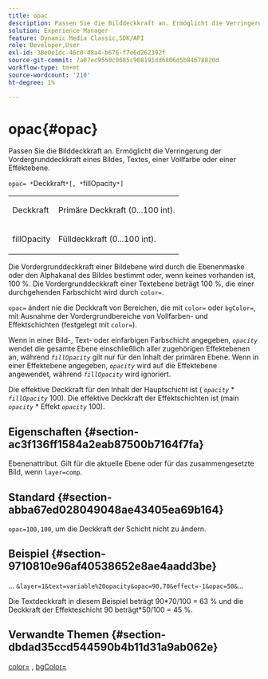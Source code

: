 ```yaml
---
title: opac
description: Passen Sie die Bilddeckkraft an. Ermöglicht die Verringerung der Vordergrunddeckkraft eines Bildes, Textes, einer Vollfarbe oder einer Effektebene.
solution: Experience Manager
feature: Dynamic Media Classic,SDK/API
role: Developer,User
exl-id: 38e0e1dc-46c0-48a4-b676-f7e6d262392f
source-git-commit: 7a07ec9550c0685c908191dd6806d5b84678820d
workflow-type: tm+mt
source-wordcount: '210'
ht-degree: 1%

---
```


# opac{#opac}

Passen Sie die Bilddeckkraft an. Ermöglicht die Verringerung der Vordergrunddeckkraft eines Bildes, Textes, einer Vollfarbe oder einer Effektebene.

`opac= *`Deckkraft`*[, *`fillOpacity`*]`

<table id="simpletable_DA4B5D86C496480886FADB284AD6047F"> 
 <tr class="strow"> 
  <td class="stentry"> <p><span class="varname"> Deckkraft</span> </p> </td> 
  <td class="stentry"> <p>Primäre Deckkraft (0...100 int). </p></td> 
 </tr> 
 <tr class="strow"> 
  <td class="stentry"> <p><span class="varname"> fillOpacity</span> </p></td> 
  <td class="stentry"> <p>Fülldeckkraft (0...100 int). </p></td> 
 </tr> 
</table>

Die Vordergrunddeckkraft einer Bildebene wird durch die Ebenenmaske oder den Alphakanal des Bildes bestimmt oder, wenn keines vorhanden ist, 100 %. Die Vordergrunddeckkraft einer Textebene beträgt 100 %, die einer durchgehenden Farbschicht wird durch `color=`.

`opac=` ändert nie die Deckkraft von Bereichen, die mit `color=` oder `bgColor=`, mit Ausnahme der Vordergrundbereiche von Vollfarben- und Effektschichten (festgelegt mit `color=`).

Wenn in einer Bild-, Text- oder einfarbigen Farbschicht angegeben, *`opacity`* wendet die gesamte Ebene einschließlich aller zugehörigen Effektebenen an, während *`fillOpacity`* gilt nur für den Inhalt der primären Ebene. Wenn in einer Effektebene angegeben, *`opacity`* wird auf die Effektebene angewendet, während *`fillOpacity`* wird ignoriert.

Die effektive Deckkraft für den Inhalt der Hauptschicht ist ( *`opacity`* &#42; *`fillOpacity`* 100). Die effektive Deckkraft der Effektschichten ist (main *`opacity`* &#42; Effekt *`opacity`* 100).

## Eigenschaften {#section-ac3f136ff1584a2eab87500b7164f7fa}

Ebenenattribut. Gilt für die aktuelle Ebene oder für das zusammengesetzte Bild, wenn `layer=comp`.

## Standard {#section-abba67ed028049048ae43405ea69b164}

`opac=100,100`, um die Deckkraft der Schicht nicht zu ändern.

## Beispiel {#section-9710810e96af40538652e8ae4aadd3be}

… `&layer=1&text=variable%20opacity&opac=90,70&effect=-1&opac=50&`…

Die Textdeckkraft in diesem Beispiel beträgt 90&#42;70/100 = 63 % und die Deckkraft der Effekteschicht 90 beträgt&#42;50/100 = 45 %.

## Verwandte Themen {#section-dbdad35ccd544590b4b11d31a9ab062e}

[color=](/help/aem-is-ir-api/is-api/http-ref/image-serving-api-ref/c-http-protocol-reference/c-data-types/r-is-http-color.md) , [bgColor=](../../../../../is-api/http-ref/image-serving-api-ref/c-http-protocol-reference/c-command-reference/r-bgcolor.md#reference-441371ba4ef54fe781887c5ae448f6ab)
